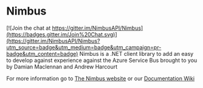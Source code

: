 # Nimbus

[![Join the chat at https://gitter.im/NimbusAPI/Nimbus](https://badges.gitter.im/Join%20Chat.svg)](https://gitter.im/NimbusAPI/Nimbus?utm_source=badge&utm_medium=badge&utm_campaign=pr-badge&utm_content=badge)
Nimbus is a .NET client library to add an easy to develop against experience against the Azure Service Bus brought to you by Damian Maclennan and Andrew Harcourt

For more information go to [The Nimbus website](http://nimbusapi.github.io/) or our [Documentation Wiki](https://github.com/NimbusAPI/Nimbus/wiki)
